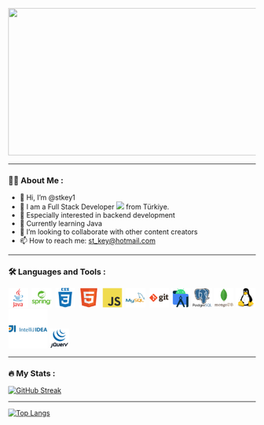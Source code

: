 
<div align="center">
  <img src="https://media.giphy.com/media/dWesBcTLavkZuG35MI/giphy.gif" width="600" height="300"/>
</div>

---

### :man_technologist: About Me :

- 👋 Hi, I’m @stkey1
- 🔭 I am a Full Stack Developer <img src="https://media.giphy.com/media/WUlplcMpOCEmTGBtBW/giphy.gif" width="30"> from Türkiye.
- 👀 Especially interested in backend development
- 🌱 Currently learning Java
- 👯 I’m looking to collaborate with other content creators
- 📫 How to reach me: st_key@hotmail.com


---

### :hammer_and_wrench: Languages and Tools :

<div>
  <img src="https://github.com/devicons/devicon/blob/master/icons/java/java-original-wordmark.svg" title="Java" alt="Java" width="40" height="40"/>&nbsp;
  <img src="https://github.com/devicons/devicon/blob/master/icons/spring/spring-original-wordmark.svg" title="Spring" alt="Spring" width="40" height="40"/>&nbsp;
  <img src="https://github.com/devicons/devicon/blob/master/icons/css3/css3-plain-wordmark.svg"  title="CSS3" alt="CSS" width="40" height="40"/>&nbsp;
  <img src="https://github.com/devicons/devicon/blob/master/icons/html5/html5-original.svg" title="HTML5" alt="HTML" width="40" height="40"/>&nbsp;
  <img src="https://github.com/devicons/devicon/blob/master/icons/javascript/javascript-original.svg" title="JavaScript" alt="JavaScript" width="40" height="40"/>&nbsp;
  <img src="https://github.com/devicons/devicon/blob/master/icons/mysql/mysql-original-wordmark.svg" title="MySQL"  alt="MySQL" width="40" height="40"/>&nbsp;
  <img src="https://github.com/devicons/devicon/blob/master/icons/git/git-original-wordmark.svg" title="Git" **alt="Git" width="40" height="40"/>
  <img src="https://github.com/devicons/devicon/blob/master/icons/androidstudio/androidstudio-original.svg" title="AndoridStudio"width="40" height="40"/>
  <img src="https://github.com/devicons/devicon/blob/master/icons/postgresql/postgresql-original-wordmark.svg" title="AndoridStudio"width="40" height="40"/>
  <img src="https://github.com/devicons/devicon/blob/master/icons/mongodb/mongodb-original-wordmark.svg" title="AndoridStudio"width="40" height="40"/>
  <img src="https://github.com/devicons/devicon/blob/master/icons/linux/linux-original.svg" title="AndoridStudio"width="40" height="40"/>
  <img src="https://github.com/devicons/devicon/blob/master/icons/intellij/intellij-original-wordmark.svg" title="AndoridStudio"width="80" height="80"/>
  <img src="https://github.com/devicons/devicon/blob/master/icons/jquery/jquery-original-wordmark.svg" title="jquery" width="40" height="40"/>

</div>

---

### :fire: My Stats :


[![GitHub Streak](http://github-readme-streak-stats.herokuapp.com?user=stkey1&theme=yellowdark&hide_border=true&border_radius=5&mode=weekly&background=16B1EB&ring=EB0000&fire=EB0000&sideNums=EB0000&dates=EB0000&border=EBCA1F&stroke=EB0000&currStreakNum=EB0000&currStreakLabel=EBDB01&sideLabels=EBEA26)](https://git.io/streak-stats)

------

[![Top Langs](https://github-readme-stats.vercel.app/api/top-langs/?username=stkey1&layout=compact&theme=vision-friendly-dark)](https://github.com/anuraghazra/github-readme-stats)
